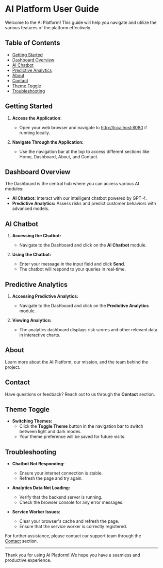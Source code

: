 # AI Platform User Guide

Welcome to the AI Platform! This guide will help you navigate and utilize the various features of the platform effectively.

## Table of Contents

- [Getting Started](#getting-started)
- [Dashboard Overview](#dashboard-overview)
- [AI Chatbot](#ai-chatbot)
- [Predictive Analytics](#predictive-analytics)
- [About](#about)
- [Contact](#contact)
- [Theme Toggle](#theme-toggle)
- [Troubleshooting](#troubleshooting)

## Getting Started

1. **Access the Application:**
   - Open your web browser and navigate to [http://localhost:8080](http://localhost:8080) if running locally.

2. **Navigate Through the Application:**
   - Use the navigation bar at the top to access different sections like Home, Dashboard, About, and Contact.

## Dashboard Overview

The Dashboard is the central hub where you can access various AI modules:

- **AI Chatbot:** Interact with our intelligent chatbot powered by GPT-4.
- **Predictive Analytics:** Assess risks and predict customer behaviors with advanced models.

## AI Chatbot

1. **Accessing the Chatbot:**
   - Navigate to the Dashboard and click on the **AI Chatbot** module.

2. **Using the Chatbot:**
   - Enter your message in the input field and click **Send**.
   - The chatbot will respond to your queries in real-time.

## Predictive Analytics

1. **Accessing Predictive Analytics:**
   - Navigate to the Dashboard and click on the **Predictive Analytics** module.

2. **Viewing Analytics:**
   - The analytics dashboard displays risk scores and other relevant data in interactive charts.

## About

Learn more about the AI Platform, our mission, and the team behind the project.

## Contact

Have questions or feedback? Reach out to us through the **Contact** section.

## Theme Toggle

- **Switching Themes:**
  - Click the **Toggle Theme** button in the navigation bar to switch between light and dark modes.
  - Your theme preference will be saved for future visits.

## Troubleshooting

- **Chatbot Not Responding:**
  - Ensure your internet connection is stable.
  - Refresh the page and try again.

- **Analytics Data Not Loading:**
  - Verify that the backend server is running.
  - Check the browser console for any error messages.

- **Service Worker Issues:**
  - Clear your browser's cache and refresh the page.
  - Ensure that the service worker is correctly registered.

For further assistance, please contact our support team through the [Contact](#contact) section.

---

Thank you for using AI Platform! We hope you have a seamless and productive experience.
